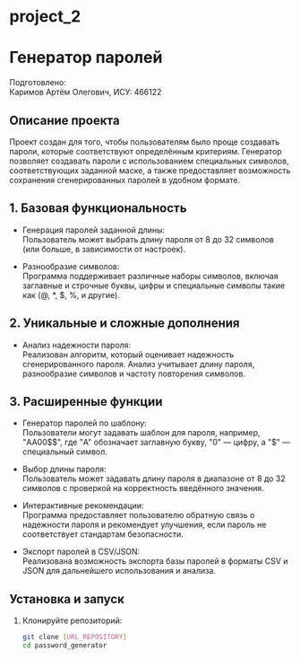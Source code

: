 # project_2
# Генератор паролей

Подготовлено:  
Каримов Артём Олегович, ИСУ: 466122

## Описание проекта

Проект создан для того, чтобы пользователям было проще создавать пароли, которые соответствуют определённым критериям. Генератор позволяет создавать пароли с использованием специальных символов, соответствующих заданной маске, а также предоставляет возможность сохранения сгенерированных паролей в удобном формате.

## 1. Базовая функциональность

- Генерация паролей заданной длины:  
  Пользователь может выбрать длину пароля от 8 до 32 символов (или больше, в зависимости от настроек).

- Разнообразие символов:  
  Программа поддерживает различные наборы символов, включая заглавные и строчные буквы, цифры и специальные символы такие как (@, *, $, %, и другие).

## 2. Уникальные и сложные дополнения

- Анализ надежности пароля:  
  Реализован алгоритм, который оценивает надежность сгенерированного пароля. Анализ учитывает длину пароля, разнообразие символов и частоту повторения символов.

## 3. Расширенные функции

- Генератор паролей по шаблону:  
  Пользователи могут задавать шаблон для пароля, например, "AA00$$", где "A" обозначает заглавную букву, "0" — цифру, а "$" — специальный символ.

- Выбор длины пароля:  
  Пользователь может задавать длину пароля в диапазоне от 8 до 32 символов с проверкой на корректность введённого значения.

- Интерактивные рекомендации:  
  Программа предоставляет пользователю обратную связь о надежности пароля и рекомендует улучшения, если пароль не соответствует стандартам безопасности.

- Экспорт паролей в CSV/JSON:  
  Реализована возможность экспорта базы паролей в форматы CSV и JSON для дальнейшего использования и анализа.

## Установка и запуск

1. Клонируйте репозиторий:
   ```bash
   git clone [URL_REPOSITORY]
   cd password_generator
